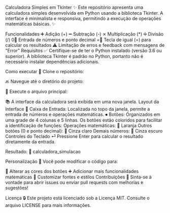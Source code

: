 Calculadora Simples em Tkinter
✨ Este repositório apresenta uma calculadora simples desenvolvida em Python usando a biblioteca Tkinter. A interface é minimalista e responsiva, permitindo a execução de operações matemáticas básicas. ✨

Funcionalidades
➕ Adição (+)
➖ Subtração (-)
⨯ Multiplicação (*)
➗ Divisão (/)
0⃣ Entrada de números e ponto decimal
=⃣ Tecla de igual (=) para calcular os resultados
⚠️ Limitação de erros e feedback com mensagens de "Error"
Requisitos
✅ Certifique-se de ter o Python instalado (versão 3.6 ou superior). A biblioteca Tkinter é padrão no Python, portanto não é necessário instalar dependências adicionais.

Como executar
🔧 Clone o repositório:

🔙 Navegue até o diretório do projeto:

📝 Execute o arquivo principal:

📚 A interface da calculadora será exibida em uma nova janela.
Layout da Interface
🔢 Caixa de Entrada: Localizada no topo da janela, permite a entrada de números e operações matemáticas.
⏺ Botões: Organizados em uma grade de 4 colunas e 5 linhas. Os botões estão coloridos para facilitar a identificação de funções:
Operações matemáticas: 🔴 Laranja
Outros botões (0 e ponto decimal): 🔶 Cinza claro
Demais números: 🔳 Cinza escuro
Controles do Teclado
⏎ Pressione Enter para calcular o resultado diretamente da entrada.

Resultado:
🎥 calculadora_simulacao

Personalização
🌱 Você pode modificar o código para:

🎨 Alterar as cores dos botões
➕ Adicionar mais funcionalidades matemáticas
🔧 Customizar fontes e estilos
Contribuições
🙏 Sinta-se à vontade para abrir issues ou enviar pull requests com melhorias e sugestões!

Licença
🔒 Este projeto está licenciado sob a Licença MIT. Consulte o arquivo LICENSE para mais informações.
